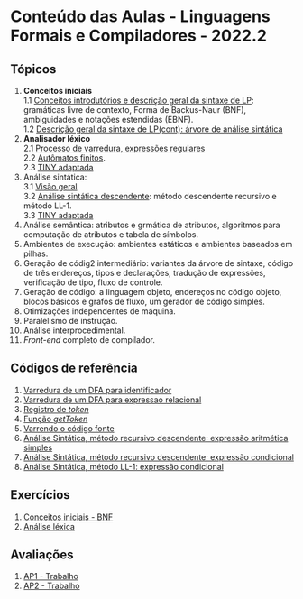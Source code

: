 # Conteúdo das Aulas - Linguagens Formais e Compiladores - 2022.2  

## Tópicos
1. **Conceitos iniciais**  
   1.1 [Conceitos introdutórios e descrição geral da sintaxe de LP](compiladores/0-FundamentosLP.pdf): gramáticas livre de contexto, Forma de Backus-Naur (BNF), ambiguidades e notações estendidas (EBNF).  
   1.2 [Descrição geral da sintaxe de LP(cont): árvore de análise sintática](compiladores/0-FundamentosLP-cont.pdf)  
2. **Analisador léxico**  
   2.1 [Processo de varredura, expressões regulares](compiladores/1-VarreduraExpressoes.pdf)  
   2.2 [Autômatos finitos](compiladores/1-VarreduraAutomatosFinitos.pdf).  
   2.3 [TINY adaptada](compiladores/TINYv1.pdf)  
3. Análise sintática:   
3.1 [Visão geral](compiladores/AnaliseSintatica1.pdf)  
3.2 [Análise sintática descendente](compiladores/AnaliseSintatica2.pdf): método descendente recursivo e método LL-1.  
3.3 [TINY adaptada](compiladores/TINYv2.pdf)
4. Análise semântica: atributos e grmática de atributos, algoritmos para computação de atributos e tabela de símbolos.
5. Ambientes de execução: ambientes estáticos e ambientes baseados em pilhas.
6. Geração de códig2 intermediário: variantes da árvore de sintaxe, código de três endereços, tipos e declarações, tradução de expressões, verificação de tipo, fluxo de controle.
7. Geração de código: a linguagem objeto, endereços no código objeto, blocos básicos e grafos de fluxo, um gerador de código simples. 
8. Otimizações independentes de máquina.
9. Paralelismo de instrução. 
10. Análise interprocedimental.
11. *Front-end* completo de compilador.

## Códigos de referência
1. [Varredura de um DFA para identificador](https://github.com/claytonjasilva/prog_exemplos/blob/main/DFAidentificador.c)
2. [Varredura de um DFA para expressao relacional](https://github.com/claytonjasilva/prog_exemplos/blob/main/DFAoperadorRelacional.c)  
3. [Registro de *token*](https://github.com/claytonjasilva/prog_exemplos/blob/main/TokenArray.c)  
4. [Função *getToken*](https://github.com/claytonjasilva/prog_exemplos/blob/main/getTokenExemplo.c)  
5. [Varrendo o código fonte](https://github.com/claytonjasilva/prog_exemplos/blob/main/entradaCodigo.c)  
6. [Análise Sintática, método recursivo descendente: expressão aritmética simples](https://github.com/claytonjasilva/prog_exemplos/blob/main/analiseFator.c)
7. [Análise Sintática, método recursivo descendente: expressão condicional](https://github.com/claytonjasilva/prog_exemplos/blob/main/analiseIF.c)
8. [Análise Sintática, método LL-1: expressão condicional](https://github.com/claytonjasilva/prog_exemplos/blob/main/analiseIF2.c)

## Exercícios
1. [Conceitos iniciais - BNF](compiladores/lista1.md)
2. [Análise léxica](compiladores/lista2.md)

## Avaliações
1. [AP1 - Trabalho](compiladores/Orientacao_trabalho_AP1.pdf)
2. [AP2 - Trabalho](compiladores/Orientacao_trabalho_AP2.pdf)
